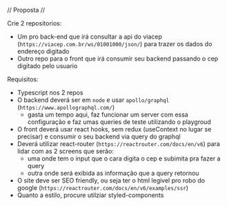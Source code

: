 // Proposta //

Crie 2 repositorios:

- Um pro back-end que irá consultar a api do viacep (`https://viacep.com.br/ws/01001000/json/`) para trazer os dados do endereço digitado
- Outro repo para o front que irá consumir seu backend passando o cep digitado pelo usuario

Requisitos:

- Typescript nos 2 repos
- O backend deverá ser em `node` e usar `apollo/graphql` (`https://www.apollographql.com/`)
  - gasta um tempo aqui, faz funcionar um server com essa configuração e faz umas queries de teste utilizando o playgroud
- O front deverá usar react hooks, sem redux (useContext no lugar se precisar) e consumir o seu backend via query do graphql
- Deverá utilizar react-router (`https://reactrouter.com/docs/en/v6`) para lidar com as 2 screens que serão:
  - uma onde tem o input que o cara digita o cep e subimita pra fazer a query
  - outra onde será exibida as informação que a query retornou
- O site deve ser SEO friendly, ou seja ter o html legivel pro robo do google (`https://reactrouter.com/docs/en/v6/examples/ssr`)
- Quanto a estilo, procure utilziar styled-components
